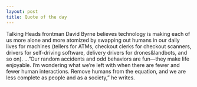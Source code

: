 ```yaml
---
layout: post
title: Quote of the day
---
```


Talking Heads frontman David Byrne believes technology is making each of us more alone and more atomized by swapping out humans in our daily lives for machines (tellers for ATMs, checkout clerks for checkout scanners, drivers for self-driving software, delivery drivers for drones&landbots, and so on).
…”Our random accidents and odd behaviors are fun—they make life enjoyable. I’m wondering what we’re left with when there are fewer and fewer human interactions. Remove humans from the equation, and we are less complete as people and as a society,” he writes.